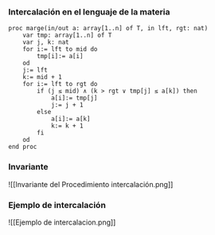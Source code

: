 
### Intercalación en el lenguaje de la materia
```LenguajeDeLaMateria
proc marge(in/out a: array[1..n] of T, in lft, rgt: nat)
	var tmp: array[1..n] of T
	var j, k: nat
	for i:= lft to mid do
		tmp[i]:= a[i]
	od
	j:= lft
	k:= mid + 1
	for i:= lft to rgt do
		if (j ≤ mid) ∧ (k > rgt ∨ tmp[j] ≤ a[k]) then
			a[i]:= tmp[j]
			j:= j + 1
		else
			a[i]:= a[k]
			k:= k + 1
		fi
	od
end proc
```

### Invariante
![[Invariante del Procedimiento intercalación.png]]

### Ejemplo de intercalación
![[Ejemplo de intercalacion.png]]